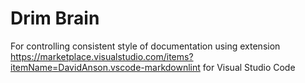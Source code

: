 # Drim Brain

For controlling consistent style of documentation using extension https://marketplace.visualstudio.com/items?itemName=DavidAnson.vscode-markdownlint for Visual Studio Code
